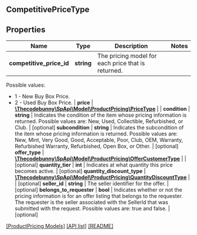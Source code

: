 ## CompetitivePriceType

## Properties

Name | Type | Description | Notes
------------ | ------------- | ------------- | -------------
**competitive_price_id** | **string** | The pricing model for each price that is returned.

Possible values:

* 1 - New Buy Box Price.
* 2 - Used Buy Box Price. |
**price** | [**\Thecodebunny\SpApi\Model\ProductPricing\PriceType**](PriceType.md) |  |
**condition** | **string** | Indicates the condition of the item whose pricing information is returned. Possible values are: New, Used, Collectible, Refurbished, or Club. | [optional]
**subcondition** | **string** | Indicates the subcondition of the item whose pricing information is returned. Possible values are: New, Mint, Very Good, Good, Acceptable, Poor, Club, OEM, Warranty, Refurbished Warranty, Refurbished, Open Box, or Other. | [optional]
**offer_type** | [**\Thecodebunny\SpApi\Model\ProductPricing\OfferCustomerType**](OfferCustomerType.md) |  | [optional]
**quantity_tier** | **int** | Indicates at what quantity this price becomes active. | [optional]
**quantity_discount_type** | [**\Thecodebunny\SpApi\Model\ProductPricing\QuantityDiscountType**](QuantityDiscountType.md) |  | [optional]
**seller_id** | **string** | The seller identifier for the offer. | [optional]
**belongs_to_requester** | **bool** | Indicates whether or not the pricing information is for an offer listing that belongs to the requester. The requester is the seller associated with the SellerId that was submitted with the request. Possible values are: true and false. | [optional]

[[ProductPricing Models]](../) [[API list]](../../Api) [[README]](../../../README.md)
